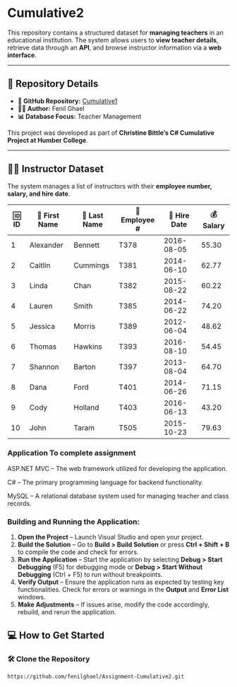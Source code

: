 
# Cumulative2
  
This repository contains a structured dataset for **managing teachers** in an educational institution. The system allows users to **view teacher details**, retrieve data through an **API**, and browse instructor information via a **web interface**.  

---

## 📂 **Repository Details**  

- **🔗 GitHub Repository:** [Cumulative1](https://github.com/fenilghael/Cumulative1.git)  
- **👨‍💻 Author:** Fenil Ghael  
- **📊 Database Focus:** Teacher Management  

This project was developed as part of **Christine Bittle’s C# Cumulative Project at Humber College**.  

---

## 👨‍🏫 **Instructor Dataset**  

The system manages a list of instructors with their **employee number, salary, and hire date**.  

| 🆔 ID | 👤 First Name | 👤 Last Name | 🏢 Employee # | 📅 Hire Date | 💰 Salary |
|------|-------------|------------|------------|------------|--------|
| 1    | Alexander  | Bennett    | T378       | 2016-08-05 | 55.30  |
| 2    | Caitlin    | Cummings   | T381       | 2014-06-10 | 62.77  |
| 3    | Linda      | Chan       | T382       | 2015-08-22 | 60.22  |
| 4    | Lauren     | Smith      | T385       | 2014-06-22 | 74.20  |
| 5    | Jessica    | Morris     | T389       | 2012-06-04 | 48.62  |
| 6    | Thomas     | Hawkins    | T393       | 2016-08-10 | 54.45  |
| 7    | Shannon    | Barton     | T397       | 2013-08-04 | 64.70  |
| 8    | Dana       | Ford       | T401       | 2014-06-26 | 71.15  |
| 9    | Cody       | Holland    | T403       | 2016-06-13 | 43.20  |
| 10   | John       | Taram      | T505       | 2015-10-23 | 79.63  |

### Application To complete assignment
ASP.NET MVC – The web framework utilized for developing the application.

C# – The primary programming language for backend functionality.

MySQL – A relational database system used for managing teacher and class records.

### Building and Running the Application:

1. **Open the Project** – Launch Visual Studio and open your project.  
2. **Build the Solution** – Go to **Build > Build Solution** or press **Ctrl + Shift + B** to compile the code and check for errors.  
3. **Run the Application** – Start the application by selecting **Debug > Start Debugging** (F5) for debugging mode or **Debug > Start Without Debugging** (Ctrl + F5) to run without breakpoints.  
4. **Verify Output** – Ensure the application runs as expected by testing key functionalities. Check for errors or warnings in the **Output** and **Error List** windows.  
5. **Make Adjustments** – If issues arise, modify the code accordingly, rebuild, and rerun the application.

## 💻 **How to Get Started**  

### 🛠️ Clone the Repository  
```sh
https://github.com/fenilghael/Assignment-Cumulative2.git
```

